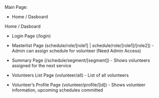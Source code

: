 Main Page:
- Home / Dasboard

Home / Dasboard
- Login Page (/login)
- Masterlist Page (schedule/role/[role1] | schedule/role/[role1]/[role2]) - Admin can assign schedule for volunteer (Need Admin Access)
- Summary Page (/schedule/segment/[segment]) - Shows volunteers assigned for the next service
- Volunteers List Page (volunteer/all) - List of all volunteers

- Volunteer’s Profile Page (volunteer/profile/[id]) - Shows volunteer information, upcoming schedules committed